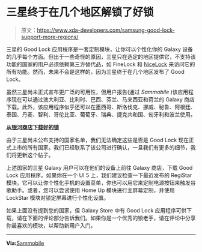 # 三星终于在几个地区解锁了好锁

> 原文：<https://www.xda-developers.com/samsung-good-lock-support-more-regions/>

三星的 Good Lock 应用程序是一套定制模块，让你可以个性化你的 Galaxy 设备的几乎每个方面。但出于一些奇怪的原因，三星只在选定的地区提供它，不支持该功能的国家的用户必须依赖第三方替代品，如 FineLock 和 [NiceLock](https://www.xda-developers.com/nicelock-manage-samsung-good-lock-modules-unsupported-regions/) 来访问它的所有功能。然而，未来不会是这样的，因为三星终于在几个地区发布了 Good Lock。

虽然三星尚未正式宣布更广泛的可用性，但用户报告(通过 *Sammobile* )该应用程序现在可以通过澳大利亚、比利时、巴西、芬兰、马来西亚和荷兰的 Galaxy 商店下载。此外，该应用程序似乎还可以在墨西哥、斯洛伐克、挪威、秘鲁、阿根廷、泰国、丹麦、智利、哥伦比亚、葡萄牙、瑞典、捷克共和国、匈牙利和波兰使用。

**[从银河商店下载好的锁](https://galaxystore.samsung.com/detail/com.samsung.android.goodlock?langCd=en)**

由于三星尚未公布支持的国家名单，我们无法确定这些是否是 Good Lock 现在正式上市的所有国家。我们已经联系了该公司进行确认，一旦我们有更多的细节，我们将更新这个帖子。

上述国家的三星 Galaxy 用户可以在他们的设备上前往 Galaxy 商店，下载 Good Lock 应用程序。如果你在一个 UI 5 上，我们建议检查一下最近发布的 RegiStar 模块。它可以让你个性化手机的设置菜单，你也可以用它来定制电源按钮来触发谷歌助手。或者，您可以尝试使用 Home Up 模块进行主屏幕定制，并使用 LockStar 模块对锁定屏幕进行个性化设置。

如果上面没有提到您的国家，但 Galaxy Store 中有 Good Lock 应用程序可供下载，请在下面的评论部分告诉我们。如果你是一个优秀的锁老手，请在评论中分享你最喜欢的模块，以帮助新用户入门。

* * *

**Via:**[Sammobile](https://www.sammobile.com/news/samsung-good-lock-available-more-countries/)